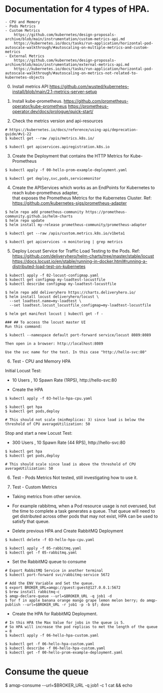 # Documentation for 4 types of HPA. 
    - CPU and Memory
    - Pods Metrics
    - Custom Metrics 
        https://github.com/kubernetes/design-proposals-archive/blob/main/instrumentation/custom-metrics-api.md
        https://kubernetes.io/docs/tasks/run-application/horizontal-pod-autoscale-walkthrough/#autoscaling-on-multiple-metrics-and-custom-metrics
    - External Metrics 
        https://github.com/kubernetes/design-proposals-archive/blob/main/instrumentation/external-metrics-api.md
        https://kubernetes.io/docs/tasks/run-application/horizontal-pod-autoscale-walkthrough/#autoscaling-on-metrics-not-related-to-kubernetes-objects

0. Install metrics API 
https://github.com/wusted/kubernetes-install/blob/main/2.1-metrics-server-setup

1. Install kube-prometheus.
https://github.com/prometheus-operator/kube-prometheus
https://prometheus-operator.dev/docs/prologue/quick-start/

2. Check the metrics version and api-resources
```
# https://kubernetes.io/docs/reference/using-api/deprecation-guide/#v1-22
$ kubectl get --raw /apis/metrics.k8s.io/

$ kubectl get apiservices.apiregistration.k8s.io
```

3. Create the Deployment that contains the HTTP Metrics for Kube-Prometheus
```
$ kubectl apply -f 00-hello-prom-example-deployment.yaml

$ kubectl get deploy,svc,pods,servicemonitor
```

4. Create the APIServices which works as an EndPoints for Kubernetes to reach kube-prometheus adapter,  
that exposes the Prometheus Metrics for the Kubernetes Cluster.
Ref: https://github.com/kubernetes-sigs/prometheus-adapter

```
$ helm repo add prometheus-community https://prometheus-community.github.io/helm-charts
$ helm repo update
$ helm install my-release prometheus-community/prometheus-adapter

$ kubectl get --raw /apis/custom.metrics.k8s.io/v1beta1

$ kubectl get apiservices -n monitoring | grep metrics
```

5. Deploy Locust Service for Traffic Load Testing to the Pods.
Ref: https://github.com/deliveryhero/helm-charts/tree/master/stable/locust
https://docs.locust.io/en/stable/running-in-docker.html#running-a-distributed-load-test-on-kubernetes

```
$ kubectl apply -f 02-locust-configmap.yaml
$ kubectl get configmap my-loadtest-locustfile
$ kubectl describe configmap my-loadtest-locustfile

$ helm repo add deliveryhero https://charts.deliveryhero.io/
$ helm install locust deliveryhero/locust \
  --set loadtest.name=my-loadtest \
  --set loadtest.locust_locustfile_configmap=my-loadtest-locustfile

$ helm get manifest locust | kubectl get -f -

### ## To access the locust master UI
Run this command:

$ kubectl --namespace default port-forward service/locust 8089:8089

Then open in a browser: http://localhost:8089  
  
Use the svc name for the test. In this case "http://hello-svc:80"
```

6. Test - CPU and Memory HPA

Initial Locust Test:
- 10 Users , 10 Spawn Rate (1RPS), http://hello-svc:80

- Create the HPA
```
$ kubectl apply -f 03-hello-hpa-cpu.yaml

$ kubectl get hpa
$ kubectl get pods,deploy

# This should not scale (minReplicas: 3) since load is below the threshold of CPU averageUtilization: 50
```

Stop and start a new Locust Test:
- 300 Users , 10 Spawn Rate (44 RPS), http://hello-svc:80
```
$ kubectl get hpa
$ kubectl get pods,deploy

# This should scale since load is above the threshold of CPU averageUtilization: 50
```

6. Test - Pods Metrics
Not tested, still investigating how to use it.


6. Test - Custom Metrics
- Taking metrics from other service.
- For example rabbitmq, when a Pod resource usage is not overused, but the time to complete a task generates a queue. That queue will need to get distributed across other pods that may not exist, HPA can be used to satisfy that queue.

- Delete previous HPA and Create RabbitMQ Deployment
```
$ kubectl delete -f 03-hello-hpa-cpu.yaml

$ kubectl apply -f 05-rabbitmq.yaml
$ kubectl get -f 05-rabbitmq.yaml

```

- Set the RabbitMQ queue to consume

```
# Export RabbitMQ Service in another terminal
$ kubectl port-forward svc/rabbitmq-service 5672

# Add the ENV Variable and Set the queue.
$ export BROKER_URL=amqp://guest:guest@127.0.0.1:5672
$ brew install rabbitmq-c
$ amqp-declare-queue --url=$BROKER_URL -q job1 -d
$ for f in apple banana orange mango grape lemon melon berry; do amqp-publish --url=$BROKER_URL -r job1 -p -b $f; done
```

- Create the HPA for RabbitMQ Deployment.
```
# In this HPA the Max Value for jobs in the queue is 5.
# So HPA will increase the pod replicas to met the length of the queue = 8
$ kubectl apply -f 06-hello-hpa-custom.yaml

$ kubectl get -f 06-hello-hpa-custom.yaml
$ kubectl describe -f 06-hello-hpa-custom.yaml
$ kubectl get -f 00-hello-prom-example-deployment.yaml
```

# Consume the queue
$ amqp-consume --url=$BROKER_URL -q job1 -c 1 cat && echo
```